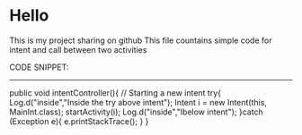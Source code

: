 # Hello
This is my project sharing on github
This file countains simple code for intent and call between two 
activities


CODE SNIPPET:
**************


 public void intentController(){
        // Starting a new intent
        try{
            Log.d("inside","Inside  the try above intent");
            Intent i = new Intent(this, MainInt.class);
            startActivity(i);
            Log.d("inside","Ibelow intent");
        }catch (Exception e){
            e.printStackTrace();
        }
    }
